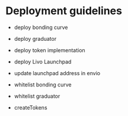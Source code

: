 # Deployment guidelines

- deploy bonding curve
- deploy graduator
- deploy token implementation 

- deploy Livo Launchpad
- update launchpad address in envio
- whitelist bonding curve
- whitelist graduator
  
- createTokens
